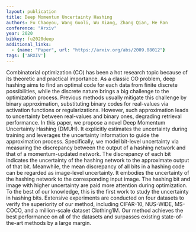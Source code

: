 ```yaml
---
layout: publication
title: Deep Momentum Uncertainty Hashing
authors: Fu Chaoyou, Wang Guoli, Wu Xiang, Zhang Qian, He Ran
conference: "Arxiv"
year: 2020
bibkey: fu2020deep
additional_links:
  - {name: "Paper", url: "https://arxiv.org/abs/2009.08012"}
tags: ['ARXIV']
---
```

<p>Combinatorial optimization (CO) has been a hot research topic because
of its theoretic and practical importance. As a classic CO problem, deep
hashing aims to find an optimal code for each data from finite discrete
possibilities, while the discrete nature brings a big challenge to the
optimization process. Previous methods usually mitigate this challenge
by binary approximation, substituting binary codes for real-values via
activation functions or regularizations. However, such approximation
leads to uncertainty between real-values and binary ones, degrading
retrieval performance. In this paper, we propose a novel Deep Momentum
Uncertainty Hashing (DMUH). It explicitly estimates the uncertainty
during training and leverages the uncertainty information to guide the
approximation process. Specifically, we model bit-level uncertainty via
measuring the discrepancy between the output of a hashing network and
that of a momentum-updated network. The discrepancy of each bit
indicates the uncertainty of the hashing network to the approximate
output of that bit. Meanwhile, the mean discrepancy of all bits in a
hashing code can be regarded as image-level uncertainty. It embodies the
uncertainty of the hashing network to the corresponding input image. The
hashing bit and image with higher uncertainty are paid more attention
during optimization. To the best of our knowledge, this is the first
work to study the uncertainty in hashing bits. Extensive experiments are
conducted on four datasets to verify the superiority of our method,
including CIFAR-10, NUS-WIDE, MS-COCO, and a million-scale dataset
Clothing1M. Our method achieves the best performance on all of the
datasets and surpasses existing state-of-the-art methods by a large
margin.</p>
